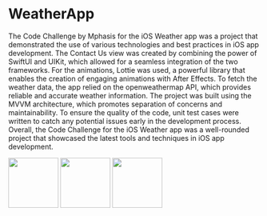 # WeatherApp
The Code Challenge by Mphasis for the iOS Weather app was a project that demonstrated the use of various technologies and best practices in iOS app development. The Contact Us view was created by combining the power of SwiftUI and UIKit, which allowed for a seamless integration of the two frameworks. For the animations, Lottie was used, a powerful library that enables the creation of engaging animations with After Effects. To fetch the weather data, the app relied on the openweathermap API, which provides reliable and accurate weather information. The project was built using the MVVM architecture, which promotes separation of concerns and maintainability. To ensure the quality of the code, unit test cases were written to catch any potential issues early in the development process. Overall, the Code Challenge for the iOS Weather app was a well-rounded project that showcased the latest tools and techniques in iOS app development.

<p float="center">
  <img src="https://user-images.githubusercontent.com/8194767/230225614-c71f9b82-d8f0-49bf-bec5-f0201d688219.png" width="100" />
  <img src="https://user-images.githubusercontent.com/8194767/230225628-bdaccb83-1599-4214-80dc-eb5698b3cc67.png" width="100" /> 
  <img src="https://user-images.githubusercontent.com/8194767/230225641-dee470e7-da29-4bdf-b35a-1a900068d40f.png" width="100" />
</p>
